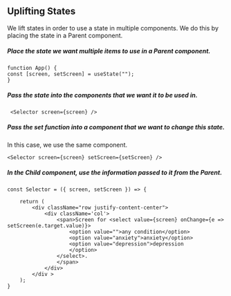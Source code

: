 ## Uplifting States

<p>
We lift states in order to use a state in multiple components. We do this by placing the state in a Parent component.
</p>

##### Place the state we want multiple items to use in a Parent component.

```
function App() {
const [screen, setScreen] = useState("");
}
```

##### Pass the state into the components that we want it to be used in.

```
 <Selector screen={screen} />
```

##### Pass the set function into a component that we want to change this state.

<p>In this case, we use the same component.</p>

```
<Selector screen={screen} setScreen={setScreen} />
```

##### In the Child component, use the information passed to it from the Parent.

```
const Selector = ({ screen, setScreen }) => {

    return (
        <div className="row justify-content-center">
            <div className='col'>
                <span>Screen for <select value={screen} onChange={e => setScreen(e.target.value)}>
                    <option value="">any condition</option>
                    <option value="anxiety">anxiety</option>
                    <option value="depression">depression
                    </option>
                </select>.
                </span>
            </div>
        </div >
    );
}
```